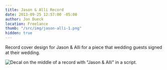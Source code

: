 ```yaml
---
title: Jason & Alli Record
date: 2013-09-25 12:57:00 -05:00
author: Jon Dueck
location: Freelance
thumb: "/src/img/jason-alli-1.png"
hidden: true
---
```


Record cover design for Jason & Alli for a piece that wedding guests signed at their wedding.

![Decal on the middle of a record with "Jason & Alli" in a script.](/src/img/jason-alli-1.png)
